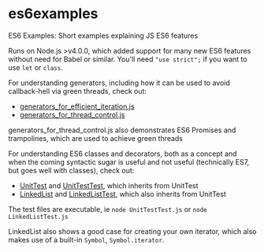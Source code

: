 # es6examples
ES6 Examples: Short examples explaining JS ES6 features

Runs on Node.js >v4.0.0, which added support for many new ES6 features without need for Babel or similar.
You'll need `"use strict";` if you want to use `let` or `class`.

For understanding generators, including how it can be used to avoid callback-hell via green threads, check out:
- [generators_for_efficient_iteration.js](generators_for_efficient_iteration.js)
- [generators_for_thread_control.js](generators_for_thread_control.js)

generators_for_thread_control.js also demonstrates ES6 Promises and trampolines, which are used to achieve green threads

For understanding ES6 classes and decorators, both as a concept and when the coming syntactic sugar is useful and not useful (technically ES7, but goes well with classes), check out:
- [UnitTest](UnitTest.js) and [UnitTestTest](UnitTestTest.js), which inherits from UnitTest
- [LinkedList](LinkedList.js) and [LinkedListTest](LinkedListTest.js), which also inherits from UnitTest

The test files are executable, ie `node UnitTestTest.js` or `node LinkedListTest.js`

LinkedList also shows a good case for creating your own iterator, which also makes use of a built-in `Symbol`, `Symbol.iterator`.

